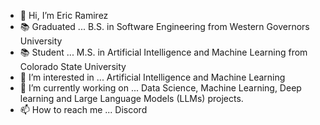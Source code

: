 - 👋 Hi, I’m Eric Ramirez
- 📚 Graduated ... B.S. in Software Engineering from Western Governors University
- 📚 Student ... M.S. in Artificial Intelligence and Machine Learning from Colorado State University
- 👀 I’m interested in ... Artificial Intelligence and Machine Learning
- 🌱 I’m currently working on ... Data Science, Machine Learning, Deep learning and Large Language Models (LLMs) projects.
- 📫 How to reach me ... Discord 

<!---
Akira6713/Akira6713 is a ✨ special ✨ repository because its `README.md` (this file) appears on your GitHub profile.
You can click the Preview link to take a look at your changes.
--->
